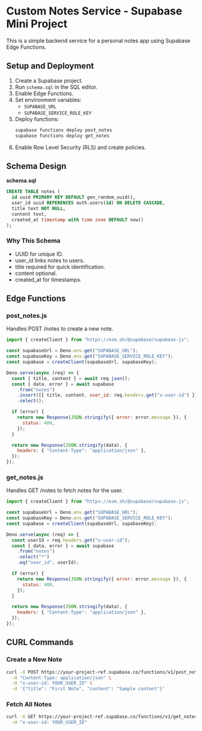 # Custom Notes Service - Supabase Mini Project

This is a simple backend service for a personal notes app using Supabase Edge Functions.

## Setup and Deployment

1. Create a Supabase project.
2. Run `schema.sql` in the SQL editor.
3. Enable Edge Functions.
4. Set environment variables:
   - `SUPABASE_URL`
   - `SUPABASE_SERVICE_ROLE_KEY`
5. Deploy functions:
   ```bash
   supabase functions deploy post_notes
   supabase functions deploy get_notes
   ```
6. Enable Row Level Security (RLS) and create policies.

## Schema Design

**schema.sql**

```sql
CREATE TABLE notes (
  id uuid PRIMARY KEY DEFAULT gen_random_uuid(),
  user_id uuid REFERENCES auth.users(id) ON DELETE CASCADE,
  title text NOT NULL,
  content text,
  created_at timestamp with time zone DEFAULT now()
);
```

### Why This Schema

- UUID for unique ID.
- user_id links notes to users.
- title required for quick identification.
- content optional.
- created_at for timestamps.

## Edge Functions

### post_notes.js

Handles POST /notes to create a new note.

```javascript
import { createClient } from "https://esm.sh/@supabase/supabase-js";

const supabaseUrl = Deno.env.get("SUPABASE_URL");
const supabaseKey = Deno.env.get("SUPABASE_SERVICE_ROLE_KEY");
const supabase = createClient(supabaseUrl, supabaseKey);

Deno.serve(async (req) => {
  const { title, content } = await req.json();
  const { data, error } = await supabase
    .from("notes")
    .insert([{ title, content, user_id: req.headers.get("x-user-id") }])
    .select();

  if (error) {
    return new Response(JSON.stringify({ error: error.message }), {
      status: 400,
    });
  }

  return new Response(JSON.stringify(data), {
    headers: { "Content-Type": "application/json" },
  });
});
```

### get_notes.js

Handles GET /notes to fetch notes for the user.

```javascript
import { createClient } from "https://esm.sh/@supabase/supabase-js";

const supabaseUrl = Deno.env.get("SUPABASE_URL");
const supabaseKey = Deno.env.get("SUPABASE_SERVICE_ROLE_KEY");
const supabase = createClient(supabaseUrl, supabaseKey);

Deno.serve(async (req) => {
  const userId = req.headers.get("x-user-id");
  const { data, error } = await supabase
    .from("notes")
    .select("*")
    .eq("user_id", userId);

  if (error) {
    return new Response(JSON.stringify({ error: error.message }), {
      status: 400,
    });
  }

  return new Response(JSON.stringify(data), {
    headers: { "Content-Type": "application/json" },
  });
});
```

## CURL Commands

### Create a New Note

```bash
curl -X POST https://your-project-ref.supabase.co/functions/v1/post_notes \
  -H "Content-Type: application/json" \
  -H "x-user-id: YOUR_USER_ID" \
  -d '{"title": "First Note", "content": "Sample content"}'
```

### Fetch All Notes

```bash
curl -X GET https://your-project-ref.supabase.co/functions/v1/get_notes \
  -H "x-user-id: YOUR_USER_ID"
```
